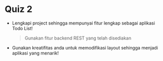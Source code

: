 # Quiz 2

- Lengkapi project sehingga mempunyai fitur lengkap sebagai aplikasi Todo List!

  > Gunakan fitur backend REST yang telah disediakan

- Gunakan kreatifitas anda untuk memodifikasi layout sehingga menjadi aplikasi
 yang menarik!

